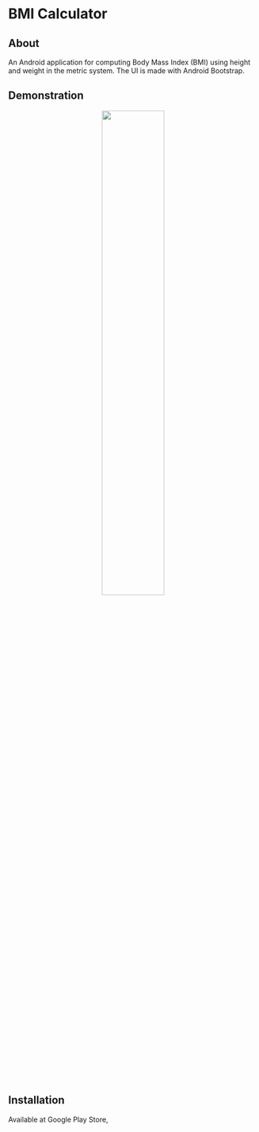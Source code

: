 # BMI Calculator

## About
An Android application for computing Body Mass Index (BMI) using height and weight in the metric system. The UI is made with Android Bootstrap.

## Demonstration
<p align="center">
<img width=50% src="https://i.imgur.com/tRcPzRo.png">
</p>

## Installation
Available at Google Play Store,

